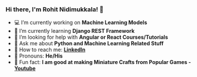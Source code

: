 ### Hi there, I'm Rohit Nidimukkala! 👋

- 💻 I’m currently working on       <b> Machine Learning Models </b>
- 🧮 I’m currently learning         <b> Django REST Framework </b> <!-- - 👯 I’m looking to collaborate on  <b> -->
- 🤔 I’m looking for help with      <b> Angular or React Courses/Tutorials </b>
- 💬 Ask me about                   <b> Python and Machine Learning Related Stuff </b>
- 🤝 How to reach me:               <b> <a href="https://www.linkedin.com/in/rohit-nidimukkala/">LinkedIn</a> </b>
- 👔 Pronouns:                      <b> He/His </b>
- 🎇 Fun fact:                      <b> I am good at making Miniature Crafts from Popular Games - <a href="https://www.youtube.com/channel/UCyQAiv4i6EUDVI8vV45CQ3g">Youtube</a></b>

  
<!-- ![Rohit's GitHub stats](https://github-readme-stats.vercel.app/api?username=n-rohit&theme=chartreuse-dark&show_icons=true) -->
